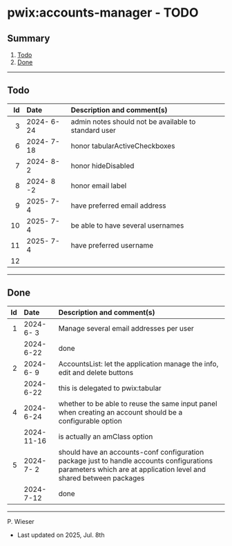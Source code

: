 # pwix:accounts-manager - TODO

## Summary

1. [Todo](#todo)
2. [Done](#done)

---
## Todo

|   Id | Date       | Description and comment(s) |
| ---: | :---       | :---                       |
|    3 | 2024- 6-24 | admin notes should not be available to standard user |
|    6 | 2024- 7-18 | honor tabularActiveCheckboxes |
|    7 | 2024- 8- 2 | honor hideDisabled |
|    8 | 2024- 8 -2 | honor email label |
|    9 | 2025- 7- 4 | have preferred email address |
|   10 | 2025- 7- 4 | be able to have several usernames |
|   11 | 2025- 7- 4 | have preferred username |
|   12 |  |  |

---
## Done

|   Id | Date       | Description and comment(s) |
| ---: | :---       | :---                       |
|    1 | 2024- 6- 3 | Manage several email addresses per user |
|      | 2024- 6-22 | done |
|    2 | 2024- 6- 9 | AccountsList: let the application manage the info, edit and delete buttons |
|      | 2024- 6-22 | this is delegated to pwix:tabular |
|    4 | 2024- 6-24 | whether to be able to reuse the same input panel when creating an account should be a configurable option |
|      | 2024-11-16 | is actually an amClass option |
|    5 | 2024- 7- 2 | should have an accounts-conf configuration package just to handle accounts configurations parameters which are at application level and shared between packages |
|      | 2024- 7-12 | done |

---
P. Wieser
- Last updated on 2025, Jul. 8th